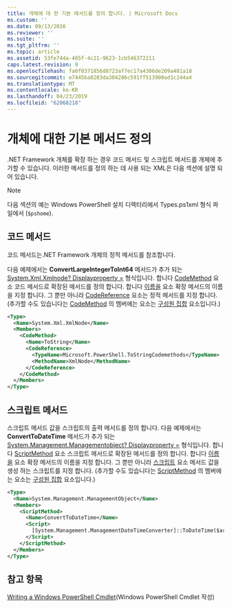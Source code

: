 ```yaml
---
title: 개체에 대 한 기본 메서드를 정의 합니다. | Microsoft Docs
ms.custom: ''
ms.date: 09/13/2016
ms.reviewer: ''
ms.suite: ''
ms.tgt_pltfrm: ''
ms.topic: article
ms.assetid: 53fe744a-485f-4c21-9623-1cb546372211
caps.latest.revision: 9
ms.openlocfilehash: fa0f0371856d8723af7ec17a4306de209a481a18
ms.sourcegitcommit: e7445ba8203da304286c591ff513900ad1c244a4
ms.translationtype: MT
ms.contentlocale: ko-KR
ms.lasthandoff: 04/23/2019
ms.locfileid: "62068218"
---
```

# <a name="defining-default-methods-for-objects"></a>개체에 대한 기본 메서드 정의

.NET Framework 개체를 확장 하는 경우 코드 메서드 및 스크립트 메서드를 개체에 추가할 수 있습니다. 이러한 메서드를 정의 하는 데 사용 되는 XML은 다음 섹션에 설명 되어 있습니다.

> [!NOTE]
> 다음 섹션의 예는 Windows PowerShell 설치 디렉터리에서 Types.ps1xml 형식 파일에서 (`$pshome`).

## <a name="code-methods"></a>코드 메서드

코드 메서드는.NET Framework 개체의 정적 메서드를 참조합니다.

다음 예제에서는 **ConvertLargeIntegerToInt64** 메서드가 추가 되는 [System.Xml.Xmlnode? Displayproperty =](/dotnet/api/System.Xml.XmlNode) 형식입니다. 합니다 [CodeMethod](http://msdn.microsoft.com/en-us/1ea9b031-bbcf-4e35-b497-bf30fa0b1b05) 요소 코드 메서드로 확장된 메서드를 정의 합니다. 합니다 [이름을](http://msdn.microsoft.com/en-us/b58e9d21-c8c9-49a5-909e-9c1cfc64f873) 요소 확장 메서드의 이름을 지정 합니다. 그 뿐만 아니라 [CodeReference](http://msdn.microsoft.com/en-us/70017b85-18d2-4f55-8357-92f309d5618b) 요소는 정적 메서드를 지정 합니다. (추가할 수도 있습니다는 [CodeMethod](http://msdn.microsoft.com/en-us/1ea9b031-bbcf-4e35-b497-bf30fa0b1b05) 의 멤버에는 요소는 [구성원 집합](http://msdn.microsoft.com/en-us/46a50fb5-e150-4c03-8584-e1b53e4d49e3) 요소입니다.)

```xml
<Type>
  <Name>System.Xml.XmlNode</Name>
  <Members>
    <CodeMethod>
      <Name>ToString</Name>
      <CodeReference>
        <TypeName>Microsoft.PowerShell.ToStringCodemethods</TypeName>
        <MethodName>XmlNode</MethodName>
      </CodeReference>
    </CodeMethod>
  </Members>
</Type>
```

## <a name="script-methods"></a>스크립트 메서드

스크립트 메서드 값을 스크립트의 출력 메서드를 정의 합니다. 다음 예제에서는 **ConvertToDateTime** 메서드가 추가 되는 [System.Management.Managementobject? Displayproperty =](/dotnet/api/System.Management.ManagementObject) 형식입니다. 합니다 [ScriptMethod](http://msdn.microsoft.com/en-us/59f8160f-bc95-42f0-92e2-b16a616bc65c) 요소 스크립트 메서드로 확장된 메서드를 정의 합니다. 합니다 [이름을](http://msdn.microsoft.com/en-us/b58e9d21-c8c9-49a5-909e-9c1cfc64f873) 요소 확장 메서드의 이름을 지정 합니다. 그 뿐만 아니라 [스크립트](http://msdn.microsoft.com/en-us/1937ad1b-bb2b-4512-9864-01fc0767d46f) 요소 메서드 값을 생성 하는 스크립트를 지정 합니다. (추가할 수도 있습니다는 [ScriptMethod](http://msdn.microsoft.com/en-us/59f8160f-bc95-42f0-92e2-b16a616bc65c) 의 멤버에는 요소는 [구성원 집합](http://msdn.microsoft.com/en-us/46a50fb5-e150-4c03-8584-e1b53e4d49e3) 요소입니다.)

```xml
<Type>
  <Name>System.Management.ManagementObject</Name>
  <Members>
    <ScriptMethod>
      <Name>ConvertToDateTime</Name>
      <Script>
        [System.Management.ManagementDateTimeConverter]::ToDateTime($args[0])
      </Script>
    </ScriptMethod>
  </Members>
</Type>
```

## <a name="see-also"></a>참고 항목

[Writing a Windows PowerShell Cmdlet](./writing-a-windows-powershell-cmdlet.md)(Windows PowerShell Cmdlet 작성)